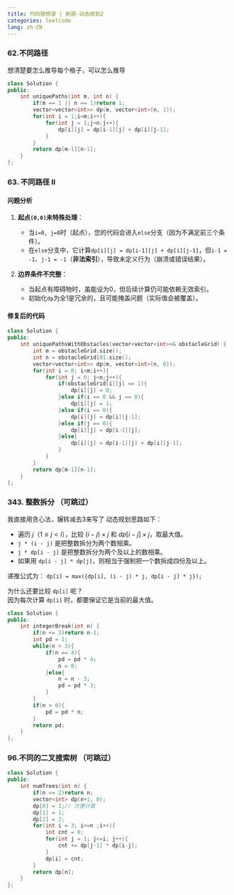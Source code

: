 ```yaml
---
title: 代码随想录 | 刷题-动态规划2
categories: leetcode
lang: zh-CN
---
```


### 62.不同路径 
想清楚要怎么推导每个格子，可以怎么推导
```cpp
class Solution {
public:
    int uniquePaths(int m, int n) {
        if(m == 1 || n == 1)return 1;
        vector<vector<int>> dp(m, vector<int>(n, 1));
        for(int i = 1;i<m;i++){
            for(int j = 1;j<n;j++){
                dp[i][j] = dp[i-1][j] + dp[i][j-1];
            }
        }
        return dp[m-1][n-1];
    }
};
```

### 63. 不同路径 II 

#### 问题分析
1. **起点`(0,0)`未特殊处理**：
   - 当`i=0, j=0`时（起点），您的代码会进入`else`分支（因为不满足前三个条件）。
   - 在`else`分支中，它计算`dp[i][j] = dp[i-1][j] + dp[i][j-1]`，但`i-1 = -1`、`j-1 = -1`（**非法索引**），导致未定义行为（崩溃或错误结果）。

2. **边界条件不完整**：
   - 当起点有障碍物时，虽能设为0，但后续计算仍可能依赖无效索引。
   - 初始化`dp`为全1是冗余的，且可能掩盖问题（实际值会被覆盖）。

#### 修复后的代码
```cpp
class Solution {
public:
    int uniquePathsWithObstacles(vector<vector<int>>& obstacleGrid) {
        int m = obstacleGrid.size();
        int n = obstacleGrid[0].size();
        vector<vector<int>> dp(m, vector<int>(n, 0));
        for(int i = 0; i<m;i++){
            for(int j = 0; j<n;j++){
                if(obstacleGrid[i][j] == 1){
                    dp[i][j] = 0;
                }else if(i == 0 && j == 0){
                    dp[i][j] = 1;
                }else if(i == 0){
                    dp[i][j] = dp[i][j-1];
                }else if(j == 0){
                    dp[i][j] = dp[i-1][j];
                }else{
                    dp[i][j] = dp[i-1][j] + dp[i][j-1];
                }
            }
        }
        return dp[m-1][n-1];
    }
};
```

### 343. 整数拆分 （可跳过）
我直接用贪心法，辗转减去3来写了
动态规划思路如下：

- 遍历 $j$（$1 \leq j < i$），比较 $(i - j) \times j$ 和 $dp[i - j] \times j$，取最大值。
- `j * (i - j)` 是把整数拆分为两个数相乘。
- `j * dp[i - j]` 是把整数拆分为两个及以上的数相乘。
- 如果用 `dp[i - j] * dp[j]`，则相当于强制把一个数拆成四份及以上。

递推公式为：
`dp[i] = max({dp[i], (i - j) * j, dp[i - j] * j});`

为什么还要比较 `dp[i]` 呢？  
因为每次计算 `dp[i]` 时，都要保证它是当前的最大值。
```cpp
class Solution {
public:
    int integerBreak(int n) {
        if(n <= 3)return n-1;
        int pd = 1;
        while(n > 3){
            if(n == 4){
                pd = pd * 4;
                n = 0;
            }else{
                n = n - 3;
                pd = pd * 3;
            }
        }
        if(n > 0){
            pd = pd * n;
        }
        return pd;
    }
};
```

### 96.不同的二叉搜索树 （可跳过）
```cpp
class Solution {
public:
    int numTrees(int n) {
        if(n <= 2)return n;
        vector<int> dp(n+1, 0);
        dp[0] = 1;// 方便计算
        dp[1] = 1;
        dp[2] = 2;
        for(int i = 3; i<=n ;i++){
            int cnt = 0;
            for(int j = 1; j<=i; j++){
                cnt += dp[j-1] * dp[i-j];
            }
            dp[i] = cnt;
        }
        return dp[n];
    }
};
```